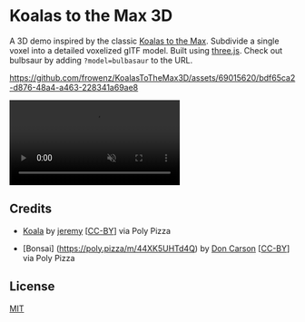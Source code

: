 # Koalas to the Max 3D

A 3D demo inspired by the classic [Koalas to the Max](http://www.koalastothemax.com/). Subdivide a single voxel into a detailed voxelized glTF model. Built using [three.js](https://threejs.org/).
Check out bulbsaur by adding `?model=bulbasaur` to the URL.

https://github.com/frowenz/KoalasToTheMax3D/assets/69015620/bdf65ca2-d876-48a4-a463-228341a69ae8

<!-- html video tag -->
<video style="max-height: 300px" width="auto" controls muted autoplay loop>
  <source src="./video.mp4" type="video/mp4">
</video>


## Credits
- [Koala](https://poly.pizza/m/9x4UY7n27nI) by [jeremy](https://poly.pizza/u/jeremy) [[CC-BY](https://creativecommons.org/licenses/by/3.0/)] via Poly Pizza 

- [Bonsai] (https://poly.pizza/m/44XK5UHTd4Q) by [Don Carson](https://poly.pizza/u/Don%20Carson) [[CC-BY](https://creativecommons.org/licenses/by/3.0/)] via Poly Pizza

## License
[MIT](LICENSE)
